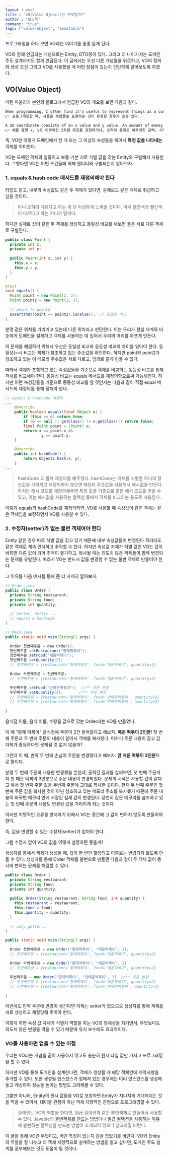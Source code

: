 ```yaml
---
layout : post
title : "VO(Value Ojbect)란 무엇일까?"
author : "보스독"
comment: "true"
tags: ["value-object", "immutable"]
---
```




프로그래밍을 하다 보면 VO라는 이야기를 종종 듣게 된다. 

VO와 함께 언급되는 개념으로는 Entity, DTO등이 있다. 그리고 더 나아가서는 도메인 주도 설계까지도 함께 언급된다. 이 글에서는 우선 다른 개념들을 뒤로하고, VO의 정의와 생성 조건 그리고 VO를 사용했을 때 어떤 장점이 있는지 간단하게 알아보도록 하겠다.

## VO(Value Object)

마틴 파울러가 본인의 블로그에서 언급한 VO의 개요를 보면 다음과 같다.

``` markdown
When programming, I often find it's useful to represent things as a compound. 
👉 프로그래밍할 때, 사물을 복합물로 표현하는 것이 유용한 경우가 종종 있다.

A 2D coordinate consists of an x value and y value. An amount of money consists of a number and a currency. A date range consists of start and end dates, which themselves can be compounds of year, month, and day.
👉 예를 들면 x, y로 이루어진 2차원 좌표를 표현하거나, 숫자와 통화로 이루어진 금액, 시작 날짜와 끝 날짜로 이루어진 날짜 기간 등이 있다.
```

즉, VO란 이렇게 도메인에서 한 개 또는 그 이상의 속성들을 묶어서 **특정 값을 나타내는** 객체를 의미한다. 

VO는 도메인 객체의 일종이고 보통 기본 키로 식별 값을 갖는 Entity와 구별해서 사용한다. 그렇다면 VO는 어떤 조건들에 의해 엔티티와 구별되는지 알아보자.



### 1. equals & hash code 메서드를 재정의해야 한다

타입도 같고, 내부의 속성값도 같은 두 객체가 있다면, 실제로도 같은 객체로 취급하고 싶을 것이다. 

> 아니 오히려 다르다고 하는 게 더 이상하게 느껴질 것이다. 마치 빨간색과 빨간색이 다르다고 하는 거니까 말이다.

 하지만 실제로 값이 같은 두 객체를 생성하고 동일성 비교를 해보면 둘은 서로 다른 객체로 구별된다. 

``` java
public class Point {
  private int x;
  private int y;
  
  public Point(int x, int y) {
    this.x = x;
    this.y = y;
  }
}

@Test
void equals() {
  Point point = new Point(2, 3);
  Point point2 = new Point(2, 3);
  
  // point != point2
  assertThat(point == point2).isFalse();  // 동일성 비교
}
```

분명 같은 위치를 가리키고 있는데 다른 위치라고 판단한다. 이는 우리가 현실 세계와 비슷하게 도메인을 설계하고 객체를 사용하는 데 있어서 우리의 머리를 아프게 만든다.

이 문제를 해결하기 위해서 우선은 동일성 비교와 동등성 비교의 차이를 알아야 한다. 동일성(==) 비교는 객체가 참조하고 있는 주솟값을 확인한다. 하지만 point와 point2가 참조하고 있는 이 메모리 주솟값은 서로 다르고, 임의로 같게 만들 수 없다.

따라서 객체가 포함하고 있는 속성값들을 기준으로 객체를 비교하는 동등성 비교를 통해 객체를 비교해야 한다. 동등성 비교는  equals 메서드를 재정의함으로써 가능해진다. 하지만 어떤 속성값들을 기준으로 동등성 비교를 할 것인지는 다음과 같이 직접 equal 메서드의 재정의를 통해 정해야 한다. 

``` java
// equals & hashcode 재정의
...
    @Override
    public boolean equals(final Object o) {
        if (this == o) return true;
        if (o == null || getClass() != o.getClass()) return false;
        final Point point = (Point) o;
        return x == point.x &&
                y == point.y;
    }

    @Override
    public int hashCode() {
        return Objects.hash(x, y);
    }
...
```

> hashCode 도 함께 재정의를 해주었다. hashCode는 객체를 식별할 하나의 정숫값을 가리키고 재정의하지 않으면 메모리 주솟값을 사용해서 해시값을 만든다. 하지만 해시 코드를 재정의해주면 특정 값을 기준으로 같은 해시 코드를 얻을 수 있고, 이는 해시값을 사용하는 컬렉션 등에서 객체를 비교하는 용도로 사용된다. 

이렇게 equals와 hashCode를 재정의하면, VO를 사용할 때 속성값이 같은 객체는 같은 객체임을 보장하면서 VO를 사용할 수 있다.

### 2. 수정자(setter)가 없는 불변 객체여야 한다

Entity 같은 경우 따로 식별 값을 갖고 있기 때문에 내부 속성값들이 변경된다 하더라도 같은 객체로 계속 인식하고 추적할 수 있다. 하지만 속성값 자체가 식별 값인 VO는 값이 바뀌면 다른 값이 되어 추적이 불가하고, 복사될 때는 의도치 않은 객체들이 함께 변경되는 문제를 유발한다. 따라서 VO는 반드시 값을 변경할 수 없는 불변 객체로 만들어야 한다.

그 이유를 다음 예시를 통해 좀 더 자세히 알아보자.

``` java
// Order.java
public class Order {
  private String restaurant;
  private String food;
  private int quantity;
  
  // Getter, Setter ...
  // equals & hashcode
}

// Main.java
public static void main(String[] args) {

  Order 첫번째주문 = new Order();
  첫번째주문.setRestaurant("황제떡볶이");
  첫번째주문.setFood("매운떡볶이");
  첫번째주문.setQuantity(2);
  // 첫번째주문 = {restaurant='황제떡볶이', food='매운떡볶이', quantity=2}

  Order 두번째주문 = 첫번째주문;
  // 두번째주문 = {restaurant='황제떡볶이', food='매운떡볶이', quantity=2}

  두번째주문.setFood("안매운떡볶이");  //** 주문 변경
  두번째주문.setQuantity(3);       //** 주문 변경
  // 첫번째주문 = {restaurant='황제떡볶이', food='안매운떡볶이', quantity=3}
  // 두번째주문 = {restaurant='황제떡볶이', food='안매운떡볶이', quantity=3}
  
}
```

음식점 이름, 음식 이름, 수량을 값으로 갖는 Order라는 VO를 만들었다.

이 때 "황제 떡볶이" 음식점에 주문이 2건 들어왔다고 해보자. **매운 떡볶이 2인분**! 첫 번째 주문과 두 번째 주문의 내용이 같아서 객체를 복사했다. 어차피 주문 내용이 같고 값 자체가 중요하다면 문제될 것 없지 않을까?

그런데 이 때, 만약 두 번째 손님이 주문을 변경했다고 해보자. **안 매운 떡볶이 3인분**으로 말이다.

분명 두 번째 주문의 내용만 변경했을 뿐인데, 출력된 결과를 살펴보면, 첫 번째 주문까지 안 매운 떡볶이 3인분으로 주문 내용이 변경되었다. 문제의 시작은 사용할 값이 같다고 해서 첫 번째 주문 값을 두번째 주문에 그대로 복사한 곳이다. 현재 두 번째 주문은 첫 번째 주문 값을 복사한 것이 아닌 참조하고 있는 메모리 주소를 복사했기 때문에 주문 내용이 바뀌면 메모리 안에 저장된 실제 값이 변경된다. 당연히 같은 메모리를 참조하고 있는 첫 번째 주문의 내용도 변경된 값을 가리키게 되는 것이다.

이러한 치명적인 오류를 방지하기 위해서 VO는 중간에 그 값이 변하지 않도록 만들어야 한다.

즉, 값을 변경할 수 있는 수정자(setter)가 없어야 한다.

그럼 수정자 없이 VO의 값을 어떻게 설정하면 좋을까? 

생성자를 통해서 객체가 생성될 때, 값이 한 번만 할당되고 이후로는 변경되지 않도록 만들 수 있다. 생성자를 통해 Order 객체를 불변으로 만들면 다음과 같이 두 객체 값이 동시에 변하는 문제를 해결할 수 있다.

``` java
public class Order {
  private String restaurant;
  private String food;
  private int quantity;
  
  public Order(String restaurant, String food, int quantity) {
    this.restaurant = restaurant;
    this.food = food;
    this.quantity = quantity;
  }
  
  // only getter..
}

public static void main(String[] args) {

  Order 첫번째주문 = new Order("황제떡볶이", "매운떡볶이", 2);
  // 첫번째주문 = {restaurant='황제떡볶이', food='매운떡볶이', quantity=2}

  Order 두번째주문 = new Order("황제떡볶이", "매운떡볶이", 2)
  // 두번째주문 = {restaurant='황제떡볶이', food='매운떡볶이', quantity=2}

  두번째주문 = new Order("황제떡볶이", "안매운떡볶이", 3)  //** 주문 변경
  // 첫번째주문 = {restaurant='황제떡볶이', food='매운떡볶이', quantity=2}
  // 두번째주문 = {restaurant='황제떡볶이', food='안매운떡볶이', quantity=3}
  
}
```

이번에도 만약 주문에 변경이 생긴다면 이제는 setter가 없으므로 생성자를 통해 객체를 새로 생성하고 재할당해 주어야 한다. 

이렇게 하면 속성 값 자체가 식별자 역할을 하는 VO의 정체성을 지키면서, 무엇보다도 의도치 않은 변경을 막을 수 있기 때문에 유지 보수에도 효과적이다.



### VO를 사용하면 얻을 수 있는 이점

우리는 VO라는 개념을 굳이 사용하지 않고도 충분히 원시 타입 값만 가지고 프로그래밍을 할 수 있다. 

하지만 VO를 통해 도메인을 설계한다면, 객체가 생성될 때 해당 객체안에 제약사항을 추가할 수 있다. 또한 생성될 인스턴스가 정해져 있는 경우에는 미리 인스턴스를 생성해놓고 캐싱하여 성능을 높이는 방법도 고려해볼 수 있다. 

그뿐만 아니라, Entity의 원시 값들을 VO로 포장하면 Entity가 지나치게 거대해지는 것을 막을 수 있어서, 테이블 관점이 아닌 객체 지향적인 관점으로 프로그래밍할 수 있다.

> 컬렉션도 VO의 역할을 한다면, 일급 컬렉션과 같은 불변객체로 만들어서 사용할 수 있다. Javable의 [불변객체를 만드는 방법](https://woowacourse.github.io/javable/2020-05-18/immutable-object)이나 [일급 컬렉션을 사용하는 이유](https://woowacourse.github.io/javable/2020-05-08/First-Class-Collection)에 불변하는 컬렉션을 만드는 방법이 소개되어 있으니 참고하길 바란다.

이 글을 통해 VO란 무엇이고, 어떤 특징이 있는지 감을 잡았기를 바란다. VO와 Entity의 역할을 잘 나누고 더 객체 지향적으로 설계하는 방법을 알고 싶다면, 도메인 주도 설계를 공부해보는 것도 도움이 될 것이다.